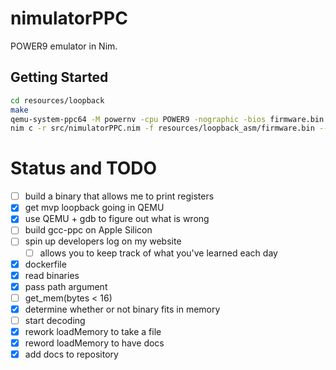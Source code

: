 # nimulatorPPC

POWER9 emulator in Nim.

## Getting Started

```bash
cd resources/loopback
make
qemu-system-ppc64 -M powernv -cpu POWER9 -nographic -bios firmware.bin
nim c -r src/nimulatorPPC.nim -f resources/loopback_asm/firmware.bin --memory_depth 12
```

# Status and TODO

 - [ ] build a binary that allows me to print registers
 - [x] get mvp loopback going in QEMU
 - [x] use QEMU + gdb to figure out what is wrong
 - [ ] build gcc-ppc on Apple Silicon
 - [ ] spin up developers log on my website
   - [ ] allows you to keep track of what you've learned
         each day
 - [x] dockerfile
 - [x] read binaries
 - [x] pass path argument
 - [ ] get_mem(bytes < 16)
 - [x] determine whether or not binary fits in memory
 - [ ] start decoding
 - [x] rework loadMemory to take a file
 - [x] reword loadMemory to have docs
 - [x] add docs to repository